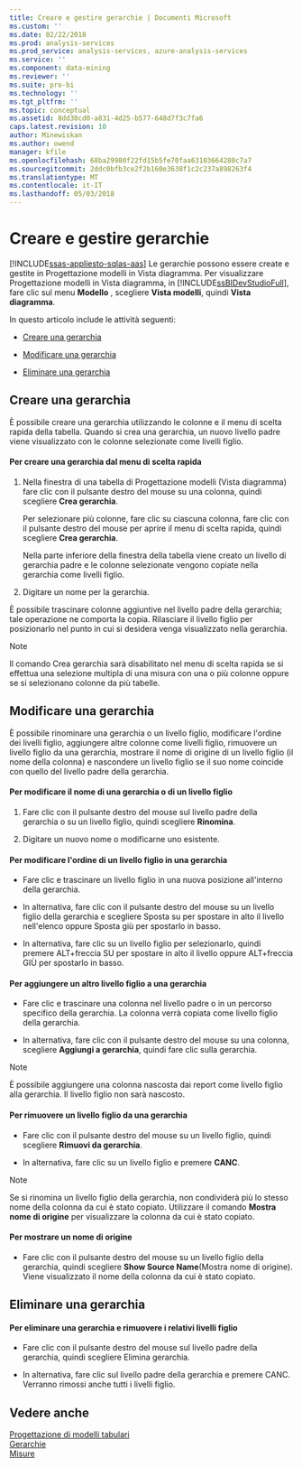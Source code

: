 ```yaml
---
title: Creare e gestire gerarchie | Documenti Microsoft
ms.custom: ''
ms.date: 02/22/2018
ms.prod: analysis-services
ms.prod_service: analysis-services, azure-analysis-services
ms.service: ''
ms.component: data-mining
ms.reviewer: ''
ms.suite: pro-bi
ms.technology: ''
ms.tgt_pltfrm: ''
ms.topic: conceptual
ms.assetid: 8dd30cd0-a831-4d25-b577-648d7f3c7fa6
caps.latest.revision: 10
author: Minewiskan
ms.author: owend
manager: kfile
ms.openlocfilehash: 68ba29980f22fd15b5fe70faa63103664280c7a7
ms.sourcegitcommit: 2ddc0bfb3ce2f2b160e3638f1c2c237a898263f4
ms.translationtype: MT
ms.contentlocale: it-IT
ms.lasthandoff: 05/03/2018
---
```

# <a name="create-and-manage-hierarchies"></a>Creare e gestire gerarchie 
[!INCLUDE[ssas-appliesto-sqlas-aas](../../includes/ssas-appliesto-sqlas-aas.md)]
  Le gerarchie possono essere create e gestite in Progettazione modelli in Vista diagramma. Per visualizzare Progettazione modelli in Vista diagramma, in [!INCLUDE[ssBIDevStudioFull](../../includes/ssbidevstudiofull-md.md)], fare clic sul menu **Modello** , scegliere **Vista modelli**, quindi **Vista diagramma**.  
  
 In questo articolo include le attività seguenti:  
  
-   [Creare una gerarchia](#bkmk_create)  
  
-   [Modificare una gerarchia](#bkmk_edit)  
  
-   [Eliminare una gerarchia](#bkmk_delete)  
  
##  <a name="bkmk_create"></a> Creare una gerarchia  
 È possibile creare una gerarchia utilizzando le colonne e il menu di scelta rapida della tabella. Quando si crea una gerarchia, un nuovo livello padre viene visualizzato con le colonne selezionate come livelli figlio.  
  
#### <a name="to-create-a-hierarchy-from-the-context-menu"></a>Per creare una gerarchia dal menu di scelta rapida  
  
1.  Nella finestra di una tabella di Progettazione modelli (Vista diagramma) fare clic con il pulsante destro del mouse su una colonna, quindi scegliere **Crea gerarchia**.  
  
     Per selezionare più colonne, fare clic su ciascuna colonna, fare clic con il pulsante destro del mouse per aprire il menu di scelta rapida, quindi scegliere **Crea gerarchia**.  
  
     Nella parte inferiore della finestra della tabella viene creato un livello di gerarchia padre e le colonne selezionate vengono copiate nella gerarchia come livelli figlio.  
  
2.  Digitare un nome per la gerarchia.  
  
 È possibile trascinare colonne aggiuntive nel livello padre della gerarchia; tale operazione ne comporta la copia. Rilasciare il livello figlio per posizionarlo nel punto in cui si desidera venga visualizzato nella gerarchia.  
  
> [!NOTE]  
>  Il comando Crea gerarchia sarà disabilitato nel menu di scelta rapida se si effettua una selezione multipla di una misura con una o più colonne oppure se si selezionano colonne da più tabelle.  
  
##  <a name="bkmk_edit"></a> Modificare una gerarchia  
 È possibile rinominare una gerarchia o un livello figlio, modificare l'ordine dei livelli figlio, aggiungere altre colonne come livelli figlio, rimuovere un livello figlio da una gerarchia, mostrare il nome di origine di un livello figlio (il nome della colonna) e nascondere un livello figlio se il suo nome coincide con quello del livello padre della gerarchia.  
  
#### <a name="to-change-the-name-of-a-hierarchy-or-child-level"></a>Per modificare il nome di una gerarchia o di un livello figlio  
  
1.  Fare clic con il pulsante destro del mouse sul livello padre della gerarchia o su un livello figlio, quindi scegliere **Rinomina**.  
  
2.  Digitare un nuovo nome o modificarne uno esistente.  
  
#### <a name="to-change-the-order-of-a-child-level-in-a-hierarchy"></a>Per modificare l'ordine di un livello figlio in una gerarchia  
  
-   Fare clic e trascinare un livello figlio in una nuova posizione all'interno della gerarchia.  
  
-   In alternativa, fare clic con il pulsante destro del mouse su un livello figlio della gerarchia e scegliere Sposta su per spostare in alto il livello nell'elenco oppure Sposta giù per spostarlo in basso.  
  
-   In alternativa, fare clic su un livello figlio per selezionarlo, quindi premere ALT+freccia SU per spostare in alto il livello oppure ALT+freccia GIÙ per spostarlo in basso.  
  
#### <a name="to-add-another-child-level-to-a-hierarchy"></a>Per aggiungere un altro livello figlio a una gerarchia  
  
-   Fare clic e trascinare una colonna nel livello padre o in un percorso specifico della gerarchia. La colonna verrà copiata come livello figlio della gerarchia.  
  
-   In alternativa, fare clic con il pulsante destro del mouse su una colonna, scegliere **Aggiungi a gerarchia**, quindi fare clic sulla gerarchia.  
  
> [!NOTE]  
>  È possibile aggiungere una colonna nascosta dai report come livello figlio alla gerarchia. Il livello figlio non sarà nascosto.  
  
#### <a name="to-remove-a-child-level-from-a-hierarchy"></a>Per rimuovere un livello figlio da una gerarchia  
  
-   Fare clic con il pulsante destro del mouse su un livello figlio, quindi scegliere **Rimuovi da gerarchia**.  
  
-   In alternativa, fare clic su un livello figlio e premere **CANC**.  
  
> [!NOTE]  
>  Se si rinomina un livello figlio della gerarchia, non condividerà più lo stesso nome della colonna da cui è stato copiato. Utilizzare il comando **Mostra nome di origine** per visualizzare la colonna da cui è stato copiato.  
  
#### <a name="to-show-a-source-name"></a>Per mostrare un nome di origine  
  
-   Fare clic con il pulsante destro del mouse su un livello figlio della gerarchia, quindi scegliere **Show Source Name**(Mostra nome di origine). Viene visualizzato il nome della colonna da cui è stato copiato.  
  
##  <a name="bkmk_delete"></a> Eliminare una gerarchia  
  
#### <a name="to-delete-a-hierarchy-and-remove-its-child-levels"></a>Per eliminare una gerarchia e rimuovere i relativi livelli figlio  
  
-   Fare clic con il pulsante destro del mouse sul livello padre della gerarchia, quindi scegliere Elimina gerarchia.  
  
-   In alternativa, fare clic sul livello padre della gerarchia e premere CANC. Verranno rimossi anche tutti i livelli figlio.  
  
## <a name="see-also"></a>Vedere anche  
 [Progettazione di modelli tabulari ](../../analysis-services/tabular-models/tabular-model-designer-ssas.md)   
 [Gerarchie](../../analysis-services/tabular-models/hierarchies-ssas-tabular.md)   
 [Misure](../../analysis-services/tabular-models/measures-ssas-tabular.md)  
  
  
